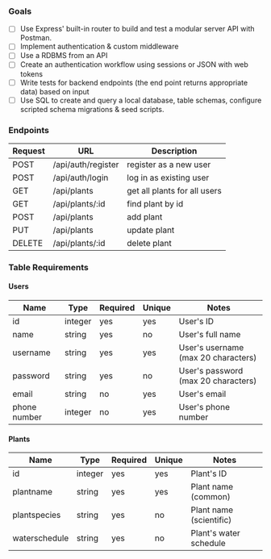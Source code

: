 ### Goals
- [ ] Use Express' built-in router to build and test a modular server API with Postman.
- [ ] Implement authentication & custom middleware
- [ ] Use a RDBMS from an API
- [ ] Create an authentication workflow using sessions or JSON with web tokens
- [ ] Write tests for backend endpoints (the end point returns appropriate data) based on input
- [ ] Use SQL to create and query a local database, table schemas, configure scripted schema migrations & seed scripts.

### Endpoints

| Request | URL | Description |
| --- | --- | --- |
| POST | /api/auth/register | register as a new user |
| POST | /api/auth/login | log in as existing user |
| GET | /api/plants | get all plants for all users |
| GET | /api/plants/:id | find plant by id |
| POST | /api/plants | add plant |
| PUT | /api/plants | update plant |
| DELETE | /api/plants/:id | delete plant |

### Table Requirements

#### Users
| Name | Type | Required | Unique | Notes | 
| --- | --- | --- | --- | --- |
| id | integer | yes | yes | User's ID |
| name | string | yes | no | User's full name |
| username | string | yes | yes | User's username (max 20 characters) |
| password | string | yes | no | User's password (max 20 characters) |
| email | string | no | yes | User's email |
| phone number | integer | no | yes | User's phone number |

#### Plants
| Name | Type | Required | Unique | Notes | 
| --- | --- | --- | --- | --- |
| id | integer | yes | yes | Plant's ID |
| plantname | string | yes | yes | Plant name (common) |
| plantspecies | string | yes | no | Plant name (scientific) |
| waterschedule | string | yes | no | Plant's water schedule |